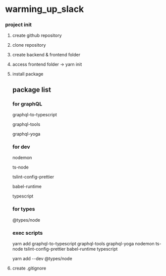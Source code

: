 # warming_up_slack

### project init

1. create github repository
2. clone repository
3. create backend & frontend folder
4. access frontend folder -> yarn init
5. install package

   ## package list

   ### for graphQL

   graphql-to-typescript

   graphql-tools

   graphql-yoga

   ### for dev

   nodemon

   ts-node

   tslint-config-prettier

   babel-runtime

   typescript

   ### for types

   @types/node

   ### exec scripts

   yarn add graphql-to-typescript graphql-tools graphql-yoga nodemon ts-node tslint-config-prettier babel-runtime typescript

   yarn add --dev @types/node

6. create .gitignore
